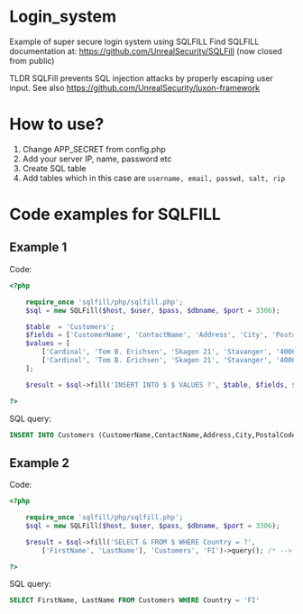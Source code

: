 # Login_system
Example of super secure login system using SQLFILL
Find SQLFILL documentation at: https://github.com/UnrealSecurity/SQLFill (now closed from public)

TLDR
SQLFill prevents SQL injection attacks by properly escaping user input.
See also https://github.com/UnrealSecurity/luxon-framework

# How to use? 
1. Change APP_SECRET from config.php
2. Add your server IP, name, password etc
3. Create SQL table
4. Add tables which in this case are ```username, email, passwd, salt, rip```

# Code examples for SQLFILL
## Example 1
Code:
```php
<?php

    require_once 'sqlfill/php/sqlfill.php';
    $sql = new SQLFill($host, $user, $pass, $dbname, $port = 3306);

    $table  = 'Customers';
    $fields = ['CustomerName', 'ContactName', 'Address', 'City', 'PostalCode', 'Country'];
    $values = [
        ['Cardinal', 'Tom B. Erichsen', 'Skagen 21', 'Stavanger', '4006', 'Norway'],
        ['Cardinal', 'Tom B. Erichsen', 'Skagen 21', 'Stavanger', '4006', 'Norway']
    ];

    $result = $sql->fill('INSERT INTO $ $ VALUES ?', $table, $fields, $values)->query(); /* --> SQLFillResult */

?>
```
SQL query:
```sql
INSERT INTO Customers (CustomerName,ContactName,Address,City,PostalCode,Country) VALUES ('Cardinal','Tom B. Erichsen','Skagen 21','Stavanger','4006','Norway'),('Cardinal','Tom B. Erichsen','Skagen 21','Stavanger','4006','Norway')
```

## Example 2
Code:
```php
<?php

    require_once 'sqlfill/php/sqlfill.php';
    $sql = new SQLFill($host, $user, $pass, $dbname, $port = 3306);

    $result = $sql->fill('SELECT & FROM $ WHERE Country = ?', 
        ['FirstName', 'LastName'], 'Customers', 'FI')->query(); /* --> SQLFillResult */

?>
```
SQL query:
```sql
SELECT FirstName, LastName FROM Customers WHERE Country = 'FI'
```
